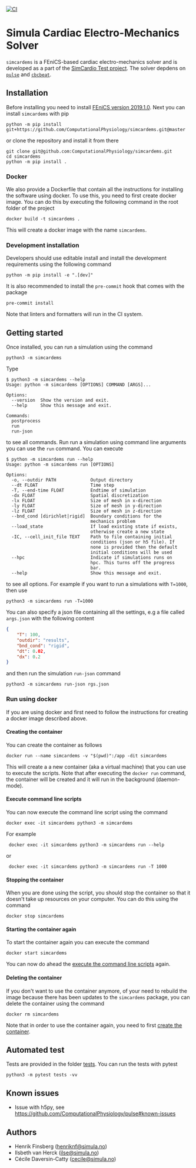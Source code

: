 [![CI](https://github.com/ComputationalPhysiology/simcardems/actions/workflows/main.yml/badge.svg)](https://github.com/ComputationalPhysiology/simcardems/actions/workflows/main.yml)

# Simula Cardiac Electro-Mechanics Solver

`simcardems` is a FEniCS-based cardiac electro-mechanics solver and is developed as a part of the [SimCardio Test project](https://www.simcardiotest.eu/wordpress/). The solver depdens on [`pulse`](https://github.com/ComputationalPhysiology/pulse) and [`cbcbeat`](https://github.com/ComputationalPhysiology/cbcbeat).


## Installation

Before installing you need to install [FEniCS version 2019.1.0](https://fenicsproject.org/download/). Next you can install `simcardems` with pip

```
python -m pip install git+https://github.com/ComputationalPhysiology/simcardems.git@master
```
or clone the repository and install it from there

```
git clone git@github.com:ComputationalPhysiology/simcardems.git
cd simcardems
python -m pip install .
```

### Docker

We also provide a Dockerfile that contain all the instructions for installing the software using docker. To use this, you need to first create docker image. You can do this by executing the following command in the root folder of the project

```
docker build -t simcardems .
```
This will create a docker image with the name `simcardems`.


### Development installation

Developers should use editable install and install the development requirements using the following command
```
python -m pip install -e ".[dev]"
```
It is also recommended to install the `pre-commit` hook that comes with the package
```
pre-commit install
```
Note that linters and formatters will run in the CI system.


## Getting started
Once installed, you can run a simulation using the command
```
python3 -m simcardems
```
Type
```
$ python3 -m simcardems --help
Usage: python -m simcardems [OPTIONS] COMMAND [ARGS]...

Options:
  --version  Show the version and exit.
  --help     Show this message and exit.

Commands:
  postprocess
  run
  run-json
```
to see all commands.
Run run a simulation using command line arguments you can use the `run` command. You can execute
```
$ python -m simcardems run --help
Usage: python -m simcardems run [OPTIONS]

Options:
  -o, --outdir PATH             Output directory
  --dt FLOAT                    Time step
  -T, --end-time FLOAT          Endtime of simulation
  -dx FLOAT                     Spatial discretization
  -lx FLOAT                     Size of mesh in x-direction
  -ly FLOAT                     Size of mesh in y-direction
  -lz FLOAT                     Size of mesh in z-direction
  --bnd_cond [dirichlet|rigid]  Boundary conditions for the
                                mechanics problem
  --load_state                  If load existing state if exists,
                                otherwise create a new state
  -IC, --cell_init_file TEXT    Path to file containing initial
                                conditions (json or h5 file). If
                                none is provided then the default
                                initial conditions will be used
  --hpc                         Indicate if simulations runs on
                                hpc. This turns off the progress
                                bar.
  --help                        Show this message and exit.
```
to see all options.
For example if you want to run a simulations with `T=1000`, then use
```
python3 -m simcardems run -T=1000
```
You can also specify a json file containing all the settings, e.g a file called `args.json` with the following content

```json
{
    "T": 100,
    "outdir": "results",
    "bnd_cond": "rigid",
    "dt": 0.02,
    "dx": 0.2
}
```
and then run the simulation `run-json` command
```
python3 -m simcardems run-json rgs.json
```

### Run using docker

If you are using docker and first need to follow the instructions for creating a docker image described above.

#### Creating the container
You can create the container as follows

```
docker run --name simcardems -v "$(pwd)":/app -dit simcardems
```
This will create a a new container (aka a virtual machine) that you can use to execute the scripts.
Note that after executing the `docker run` command, the container will be created and it will run in the background (daemon-mode).

#### Execute command line scripts

You can now execute the command line script using the command
```
docker exec -it simcardems python3 -m simcardems
```
For example
```
 docker exec -it simcardems python3 -m simcardems run --help
```
or
```
 docker exec -it simcardems python3 -m simcardems run -T 1000
```

#### Stopping the container

When you are done using the script, you should stop the container so that it doesn't take up resources on your computer. You can do this using the command
```
docker stop simcardems
```

#### Starting the container again

To start the container again you can execute the command
```
docker start simcardems
```
You can now do ahead the [execute the command line scripts](#execute-command-line-scripts) again.

#### Deleting the container

If you don't want to use the container anymore, of your need to rebuild the image because there has been updates to the `simcardems` package, you can delete the container using the command
```
docker rm simcardems
```
Note that in order to use the container again, you need to first [create the container](#creating-the-container).



## Automated test

Tests are provided in the folder [tests](tests). You can run the tests with pytest

```
python3 -m pytest tests -vv
```


## Known issues

- Issue with h5py, see https://github.com/ComputationalPhysiology/pulse#known-issues


## Authors
- Henrik Finsberg (henriknf@simula.no)
- Ilsbeth van Herck (ilse@simula.no)
- Cécile Daversin-Catty (cecile@simula.no)
